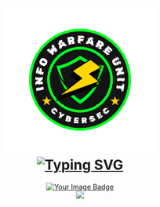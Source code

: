 <h1 align="center">
  <br>
  <a href="#"><img src="https://raw.githubusercontent.com/mkdirlove/mkdirlove/master/2.png" hight="300" width="300" alt=""></a>
  <br>
  <!--<a href="https://git.io/typing-svg"><img src="https://readme-typing-svg.demolab.com?font=Fira+Code&weight=700&size=23&pause=1000&color=00F72F&random=false&width=435&lines=My+crime+is+that+of+curiuosity!" alt="Typing SVG" /></a>-->
  <a href="https://git.io/typing-svg"><img src="https://readme-typing-svg.demolab.com?font=Fira+Code&weight=700&size=16&pause=1000&color=00F72F&width=435&lines=With+great+power+comes+great+responsibility." alt="Typing SVG" /></a>
</h1>

<p align="center"><a href="https://github.com/mkdirlove">
<img src="https://tryhackme-badges.s3.amazonaws.com/mkdirlove235.png" alt="Your Image Badge">
  <br>
<img src="https://streak-stats.demolab.com?user=mkdirlove&theme=dark">
  <br>
  </p>                                                

